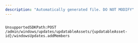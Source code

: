 ```yaml
---
description: "Automatically generated file. DO NOT MODIFY"
---
```


```powershellv2

UnsupportedSDKPath:POST /admin/windows/updates/updatableAssets/{updatableAsset-id}/windowsUpdates.addMembers

```
